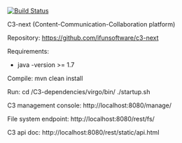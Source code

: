 [![Build Status](http://build.ifunsoftware.com/app/rest/builds/buildType:%28id:bt4%29/statusIcon)](http://build.ifunsoftware.com/viewType.html?buildTypeId=bt4)

C3-next (Content-Communication-Collaboration platform)

Repository:
https://github.com/ifunsoftware/c3-next

Requirements:
* java -version >=  1.7

Compile:
mvn clean install

Run:
cd /C3-dependencies/virgo/bin/
./startup.sh

C3 management console:
http://localhost:8080/manage/

File system endpoint:
http://localhost:8080/rest/fs/

C3 api doc:
http://localhost:8080/rest/static/api.html